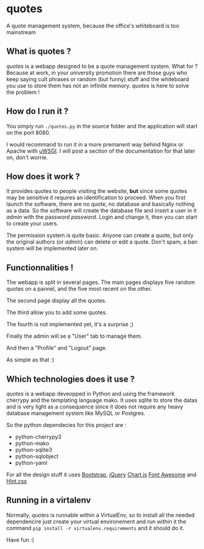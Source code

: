 # quotes 
A quote management system, because the office's whiteboard is too mainstream

## What is quotes ?
*quotes* is a webapp designed to be a quote management system. What for ?
Because at work, in your university promotion there are those guys who
keep saying cult phrases or random (but funny) stuff and the whiteboard
you use to store them has not an infinite memory. *quotes* is here to solve
the problem !

## How do I run it ?
You simply run `./quotes.py` in
the source folder and the application will start on the port 8080.

I would recommand to run it in a more premanent way behind Nginx or
Apache with [uWSGI](http://uwsgi-docs.readthedocs.org/en/latest/). I will
post a section of the documentation for that later on, don't worrie.

## How does it work ?
It provides quotes to people visiting the website, **but** since some quotes
may be sensitive it requires an identification to proceed. When you first
launch the software, there are no quote, no database and basically nothing
as a data. So the software will create the database file and insert a user
in it *admin* with the password *password*. Login and change it, then you
can start to create your users.

The permission system is quite basic. Anyone can create a quote, but only
the original authors (or *admin*) can delete or edit a quote. Don't spam,
a ban system will be implemented later on.

## Functionnalities !
The webapp is split in several pages. The main pages displays five random
quotes on a pannel, and the five most recent on the other.

The second page display all the quotes.

The third allow you to add some quotes.

The fourth is not implemented yet, it's a surprise ;)

Finally the admin will se a "User" tab to manage them.

And then a "Profile" and "Logout" page.

As simple as that :)

## Which technologies does it use ?
*quotes* is a webapp deveopped in Python and using the framework cherrypy
and the templating language mako. It uses sqlite to store the datas and
is very light as a consequence since it does not require any heavy database
management system like MySQL or Postgres.

So the python dependecies for this project are :
 
 * python-cherrypy3
 * python-mako
 * python-sqlite3
 * python-sqlobject
 * python-yaml

For all the design stuff it uses [Bootstrap](http://getbootstrap.com/),
[jQuery](https://jquery.com/) [Chart.js](http://www.chartjs.org/)
[Font Awesome](https://fortawesome.github.io/Font-Awesome/)
and [Hint.css](http://kushagragour.in/lab/hint/)

## Running in a virtalenv
Normally, *quotes* is runnable within a VirtualEnv, so to install all the
needed dependencire just create your virtual environement and run within
it the command `pip install -r virtualenv.requirements` and it should do it.

Have fun :)
